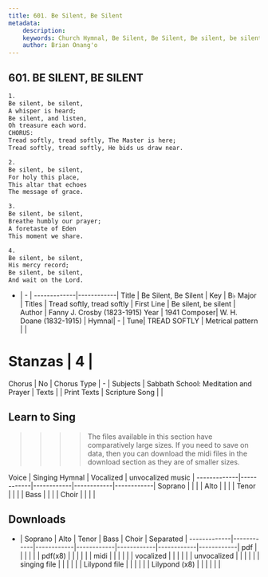 ```yaml
---
title: 601. Be Silent, Be Silent
metadata:
    description: 
    keywords: Church Hymnal, Be Silent, Be Silent, Be silent, be silent, Tread softly, tread softly
    author: Brian Onang'o
---
```



## 601. BE SILENT, BE SILENT

```txt
1.
Be silent, be silent,
A whisper is heard;
Be silent, and listen,
Oh treasure each word.
CHORUS:
Tread softly, tread softly, The Master is here;
Tread softly, tread softly, He bids us draw near.

2.
Be silent, be silent,
For holy this place,
This altar that echoes
The message of grace.

3.
Be silent, be silent,
Breathe humbly our prayer;
A foretaste of Eden
This moment we share.

4.
Be silent, be silent,
His mercy record;
Be silent, be silent,
And wait on the Lord.
```

- |   -  |
-------------|------------|
Title | Be Silent, Be Silent |
Key | B♭ Major |
Titles | Tread softly, tread softly |
First Line | Be silent, be silent |
Author | Fanny J. Crosby (1823-1915)
Year | 1941
Composer| W. H. Doane (1832-1915) |
Hymnal|  - |
Tune| TREAD SOFTLY |
Metrical pattern | |
# Stanzas | 4 |
Chorus | No |
Chorus Type | - |
Subjects | Sabbath School: Meditation and Prayer |
Texts |  |
Print Texts | 
Scripture Song |  |
  
## Learn to Sing

>>>> The files available in this section have comparatively large sizes. If you need to save on data, then you can download the midi files in the download section as they are of smaller sizes.

Voice |  Singing Hymnal | Vocalized | unvocalized music |
-------------|------------|------------|------------|------------|
Soprano | | | |
Alto | | | |
Tenor | | | |
Bass | | | |
Choir | | | |

## Downloads

- |  Soprano | Alto | Tenor | Bass | Choir | Separated |
-------------|------------|------------|------------|------------|------------|------------|
pdf | | | | | |
pdf(x8) | | | | | |
midi | | | | | |
vocalized | | | | | |
unvocalized | | | | | |
singing file | | | | | |
Lilypond file | | | | | |
Lilypond (x8) | | | | | |
  